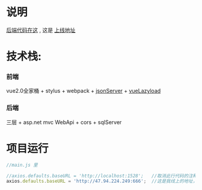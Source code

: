 # 说明
[后端代码在这](https://github.com/SeaBiscuit-Z/cookServer "asp.net webapi") , 这是 [上线地址](http://47.94.224.249/)

# 技术栈:

### 前端
vue2.0全家桶 + stylus + webpack + [jsonServer](https://github.com/typicode/json-server) + [vueLazyload](https://github.com/hilongjw/vue-lazyload) 

### 后端
三层 + asp.net mvc WebApi + cors + sqlServer

# 项目运行

```Javascript
//main.js 里

//axios.defaults.baseURL = 'http://localhost:1528';   //取消此行代码的注释，将后面的路径改为后端后运行的路径
axios.defaults.baseURL = 'http://47.94.224.249:666';  //这是我线上的地址，把此行代码注释
```

